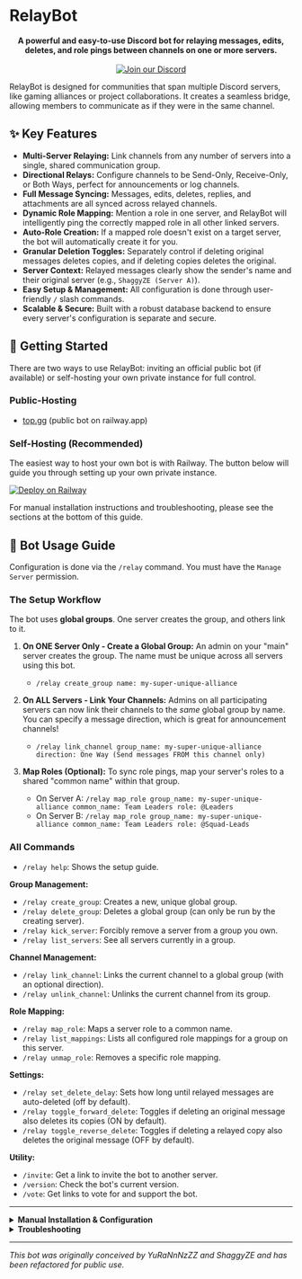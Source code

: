 # RelayBot

<p align="center">
  <strong>A powerful and easy-to-use Discord bot for relaying messages, edits, deletes, and role pings between channels on one or more servers.</strong>
  <br />
  <br />
  <span>
  <a href="https://discord.gg/tbDeymDm2B"><img src="https://img.shields.io/badge/Discord-7289DA?style=for-the-badge&logo=discord&logoColor=white" alt="Join our Discord"/></a>
  </span>
</p>

RelayBot is designed for communities that span multiple Discord servers, like gaming alliances or project collaborations. It creates a seamless bridge, allowing members to communicate as if they were in the same channel.

## ✨ Key Features

- **Multi-Server Relaying:** Link channels from any number of servers into a single, shared communication group.
- **Directional Relays:** Configure channels to be Send-Only, Receive-Only, or Both Ways, perfect for announcements or log channels.
- **Full Message Syncing:** Messages, edits, deletes, replies, and attachments are all synced across relayed channels.
- **Dynamic Role Mapping:** Mention a role in one server, and RelayBot will intelligently ping the correctly mapped role in all other linked servers.
- **Auto-Role Creation:** If a mapped role doesn't exist on a target server, the bot will automatically create it for you.
- **Granular Deletion Toggles:** Separately control if deleting original messages deletes copies, and if deleting copies deletes the original.
- **Server Context:** Relayed messages clearly show the sender's name and their original server (e.g., `ShaggyZE (Server A)`).
- **Easy Setup & Management:** All configuration is done through user-friendly `/` slash commands.
- **Scalable & Secure:** Built with a robust database backend to ensure every server's configuration is separate and secure.

## 🚀 Getting Started

There are two ways to use RelayBot: inviting an official public bot (if available) or self-hosting your own private instance for full control.

### Public-Hosting

- [top.gg](https://top.gg/bot/1397069734469435446) (public bot on railway.app)

### Self-Hosting (Recommended)

The easiest way to host your own bot is with Railway. The button below will guide you through setting up your own private instance.

[![Deploy on Railway](https://railway.app/button.svg)](https://railway.com/deploy/HbhYGF?referralCode=hmJrvY)

For manual installation instructions and troubleshooting, please see the sections at the bottom of this guide.

## 🤖 Bot Usage Guide

Configuration is done via the `/relay` command. You must have the `Manage Server` permission.

### The Setup Workflow

The bot uses **global groups**. One server creates the group, and others link to it.

1.  **On ONE Server Only - Create a Global Group:**
    An admin on your "main" server creates the group. The name must be unique across all servers using this bot.
    - `/relay create_group name: my-super-unique-alliance`

2.  **On ALL Servers - Link Your Channels:**
    Admins on all participating servers can now link their channels to the *same* global group by name. You can specify a message direction, which is great for announcement channels!
    - `/relay link_channel group_name: my-super-unique-alliance direction: One Way (Send messages FROM this channel only)`

3.  **Map Roles (Optional):**
    To sync role pings, map your server's roles to a shared "common name" within that group.
    - On Server A: `/relay map_role group_name: my-super-unique-alliance common_name: Team Leaders role: @Leaders`
    - On Server B: `/relay map_role group_name: my-super-unique-alliance common_name: Team Leaders role: @Squad-Leads`

### All Commands

- `/relay help`: Shows the setup guide.

**Group Management:**
- `/relay create_group`: Creates a new, unique global group.
- `/relay delete_group`: Deletes a global group (can only be run by the creating server).
- `/relay kick_server`: Forcibly remove a server from a group you own.
- `/relay list_servers`: See all servers currently in a group.

**Channel Management:**
- `/relay link_channel`: Links the current channel to a global group (with an optional direction).
- `/relay unlink_channel`: Unlinks the current channel from its group.

**Role Mapping:**
- `/relay map_role`: Maps a server role to a common name.
- `/relay list_mappings`: Lists all configured role mappings for a group on this server.
- `/relay unmap_role`: Removes a specific role mapping.

**Settings:**
- `/relay set_delete_delay`: Sets how long until relayed messages are auto-deleted (off by default).
- `/relay toggle_forward_delete`: Toggles if deleting an original message also deletes its copies (ON by default).
- `/relay toggle_reverse_delete`: Toggles if deleting a relayed copy also deletes the original message (OFF by default).

**Utility:**
- `/invite`: Get a link to invite the bot to another server.
- `/version`: Check the bot's current version.
- `/vote`: Get links to vote for and support the bot.

---

<details>
<summary><strong>Manual Installation & Configuration</strong></summary>

If you prefer to host the bot yourself on a VPS or other service, follow these steps.

**Prerequisites:**
- A code editor like [VS Code](https://code.visualstudio.com/)

Before you begin, ensure you have the following software installed on your system.

1.  **Node.js:** This is the runtime environment for the bot.
    -   **Recommended Version:** v20.x (LTS) or higher.
    -   **We strongly recommend using a version manager** to avoid permission issues and easily switch versions:
        -   For Windows, use [nvm-windows](https://github.com/coreybutler/nvm-windows).
        -   For Mac/Linux, use [nvm](https://github.com/nvm-sh/nvm).

2.  **Build Tools for Native Modules:** The `better-sqlite3` database package requires C++ code to be compiled during installation.
    -   **On Windows:** The easiest way to get the necessary build tools is to install **Visual Studio 2022 Community**. During installation, make sure to select the **"Desktop development with C++"** workload.
    -   **On macOS:** Install the Xcode Command Line Tools by running `xcode-select --install` in your terminal.
    -   **On Debian/Ubuntu:** Install the necessary packages by running `sudo apt-get install -y build-essential python3`.

3.  **Git:** Required for cloning the repository. You can get it from [git-scm.com](https://git-scm.com/).


**1. Clone the Repository:**
```bash
git clone https://github.com/shaggyze/RelayBot.git
cd RelayBot
```

**2. Install Dependencies:**
This single command will download all the necessary Node.js packages like `discord.js`, `dotenv`, and `better-sqlite3`.
```bash
npm install
```

**3. Create a Discord Bot Application:**
- Go to the [Discord Developer Portal](https://discord.com/developers/applications).
- Click "New Application" and give it a name.
- Go to the "Bot" tab and click "Add Bot".
- **Crucially**, under the bot's username, enable all three **Privileged Gateway Intents** (Presence, Server Members, and Message Content).
- Click "Reset Token" to reveal your bot's token. **Keep this secret!**
- On the "General Information" page, copy the **Application ID**.

**4. Configure Environment Variables:**
- Create a new file named `.env` in the project root.
- Open the `.env` file and fill in the required values:
  ```
  # Your Discord Bot Token from the Developer Portal
  DISCORD_TOKEN=YourBotTokenGoesHere

  # Your Bot's Application/Client ID from the "General Information" page
  CLIENT_ID=YourBotClientIDGoesHere
  ```

**5. Deploy Slash Commands:**
Run this command once to register the bot's slash commands with Discord.
```bash
npm run deploy
```

**6. Start the Bot:**
```bash
npm start
```

For 24/7 hosting on a VPS, it is highly recommended to use a process manager like `pm2`.

**7. Inviting Your Bot to a Server:**
After deploying your bot, it is running but hasn't joined any servers yet. Use the manual link generation method to get it into your first server.

1.  Go to the **Discord Developer Portal -> [Your App] -> OAuth2 -> URL Generator**.
2.  In "Scopes", check **`bot`** and **`applications.commands`**.
3.  In "Bot Permissions", check: `Manage Roles`, `Manage Webhooks`, `Manage Messages`, `Read Message History`, `Send Messages`, and `View Channel`.
4.  Copy the generated URL and use it to invite the bot.

Once the bot is in one server, you can simply use the `/invite` command to get a clean invite link for other servers.
</details>

<details>
<summary><strong>Troubleshooting</strong></summary>

**_I get a big red error during `npm install` on Windows (better-sqlite3 / node-gyp)_**

If you see a long error log during `npm install` that mentions `better-sqlite3`, `node-gyp rebuild`, and C++ errors, it is almost certainly a Node.js version incompatibility.

**Cause:** This happens when you are using a brand-new or unstable version of Node.js. Many packages that rely on native C++ code, like our database driver, are only compatible with stable, Long-Term Support (LTS) versions.

**Solution:** The fix is to use a Node Version Manager to install and switch to the recommended LTS version.

1.  **Install a Node Version Manager:**
    -   Download and run the installer for **[nvm-windows](https://github.com/coreybutler/nvm-windows/releases)**.

2.  **Switch to the Stable LTS Version:**
    -   Open a **new terminal as an Administrator**.
    -   Install the latest Long-Term Support (LTS) version: `nvm install lts`
    -   Tell nvm to use it: `nvm use lts`
    -   Verify the change with `node -v`. It should now show a stable version (e.g., `v20.x.x`).

3.  **Perform a Clean Installation:**
    -   It's crucial to delete the old, broken files. In your project directory, run:
        ```bash
        rmdir /s /q node_modules
        del package-lock.json
        ```
    -   Now, run the installation again: `npm install`
</details>

---
*This bot was originally conceived by YuRaNnNzZZ and ShaggyZE and has been refactored for public use.*